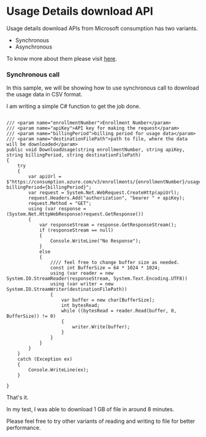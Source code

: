 # Usage Details download API



Usage details download APIs from Microsoft consumption has two variants.

- Synchronous 
- Asynchronous

To know more about them please visit [here](https://docs.microsoft.com/en-us/rest/api/billing/enterprise/billing-enterprise-api-usage-detail).



### Synchronous call

In this sample, we will be showing how to use synchronous call to download the usage data in CSV format.

I am writing a simple C# function to get the job done. 

``` 
     
/// <param name="enrollmentNumber">Enrollment Number</param>
/// <param name="apiKey">API key for making the request</param>
/// <param name="billingPeriod">billing period for usage data</param>
/// <param name="destinationFilePath">path to file, where the data will be downloaded</param>
public void DownloadUsage(string enrollmentNumber, string apiKey, string billingPeriod, string destinationFilePath)
{
	try
	{
		var apiUrl = $"https://consumption.azure.com/v3/enrollments/{enrollmentNumber}/usagedetails/download?billingPeriod={billingPeriod}";
		var request = System.Net.WebRequest.CreateHttp(apiUrl);
		request.Headers.Add("authorization", "bearer " + apiKey);
		request.Method = "GET";
		using (var response = (System.Net.HttpWebResponse)request.GetResponse())
		{
			var responseStream = response.GetResponseStream();
			if (responseStream == null)
			{
				Console.WriteLine("No Response");
			}
			else
			{
				//// feel free to change buffer size as needed.
				const int BufferSize = 64 * 1024 * 1024;
				using (var reader = new System.IO.StreamReader(responseStream, System.Text.Encoding.UTF8))
				using (var writer = new System.IO.StreamWriter(destinationFilePath))
				{
					var buffer = new char[BufferSize];
					int bytesRead;
					while ((bytesRead = reader.Read(buffer, 0, BufferSize)) != 0)
					{
						writer.Write(buffer);
					}
				}
			}
		}
	}
	catch (Exception ex)
	{
		Console.WriteLine(ex);
	}

}
```



That's it.

In my test, I was able to download 1 GB of file in around 8 minutes. 

Please feel free to try other variants of reading and writing to file for better performance.

